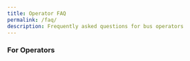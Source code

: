 ```yaml
---
title: Operator FAQ
permalink: /faq/
description: Frequently asked questions for bus operators
---
```

### **For Operators**
<!--td {border: 1px solid #cccccc;}br {mso-data-placement:same-cell;}-->

<style> table { width: 100%;  } </style>

<table style="table-layout:fixed;font-size:10pt;font-family:Arial;width:0px;border-collapse:collapse;border:none" border="1" dir="ltr" cellpadding="0" cellspacing="0" xmlns="http://www.w3.org/1999/xhtml"><colgroup><col width="211"><col width="314"><col width="494"></colgroup><tbody><tr style="height:21px;"><td data-sheets-value="{&quot;1&quot;:2,&quot;2&quot;:&quot;Category&quot;}" style="border-top:1px solid #000000;border-right:1px solid #000000;border-bottom:1px solid #000000;border-left:1px solid #000000;overflow:hidden;padding:2px 3px 2px 3px;vertical-align:middle;font-weight:bold;wrap-strategy:4;white-space:normal;word-wrap:break-word;text-align:center;">Category</td><td data-sheets-value="{&quot;1&quot;:2,&quot;2&quot;:&quot;Question&quot;}" style="border-top:1px solid #000000;border-right:1px solid #000000;border-bottom:1px solid #000000;overflow:hidden;padding:2px 3px 2px 3px;vertical-align:middle;font-weight:bold;wrap-strategy:4;white-space:normal;word-wrap:break-word;">Question</td><td data-sheets-value="{&quot;1&quot;:2,&quot;2&quot;:&quot;Answer&quot;}" style="border-top:1px solid #000000;border-right:1px solid #000000;border-bottom:1px solid #000000;overflow:hidden;padding:2px 3px 2px 3px;vertical-align:middle;font-weight:bold;wrap-strategy:4;white-space:normal;word-wrap:break-word;">Answer</td></tr><tr style="height:21px;"><td data-sheets-value="{&quot;1&quot;:2,&quot;2&quot;:&quot;Overview&quot;}" style="border-right:1px solid #000000;border-bottom:1px solid #000000;border-left:1px solid #000000;overflow:hidden;padding:2px 3px 2px 3px;vertical-align:middle;font-weight:bold;wrap-strategy:4;white-space:normal;word-wrap:break-word;text-align:center;">Overview</td><td data-sheets-value="{&quot;1&quot;:2,&quot;2&quot;:&quot;What is OneSchoolBus (OSB)?&quot;}" style="border-right:1px solid #000000;border-bottom:1px solid #000000;overflow:hidden;padding:2px 3px 2px 3px;vertical-align:middle;wrap-strategy:4;white-space:normal;word-wrap:break-word;">What is OneSchoolBus (OSB)?</td><td data-sheets-value="{&quot;1&quot;:2,&quot;2&quot;:&quot;OSB is a platform that helps manage school bus operations. It includes a web app for schools, bus operators, and MOE HQ to view and manage data. It also has a web app for drivers to take attendance.&quot;}" style="border-right:1px solid #000000;border-bottom:1px solid #000000;overflow:hidden;padding:2px 3px 2px 3px;vertical-align:middle;wrap-strategy:4;white-space:normal;word-wrap:break-word;">OSB is a platform that helps manage school bus operations. It includes a web app for schools, bus operators, and MOE HQ to view and manage data. It also has a web app for drivers to take attendance.</td></tr><tr style="height:21px;"><td data-sheets-value="{&quot;1&quot;:2,&quot;2&quot;:&quot;Overview&quot;}" style="border-right:1px solid #000000;border-bottom:1px solid #000000;border-left:1px solid #000000;overflow:hidden;padding:2px 3px 2px 3px;vertical-align:middle;font-weight:bold;wrap-strategy:4;white-space:normal;word-wrap:break-word;text-align:center;">Overview</td><td data-sheets-value="{&quot;1&quot;:2,&quot;2&quot;:&quot;Is OSB owned by a private company?&quot;}" style="border-right:1px solid #000000;border-bottom:1px solid #000000;overflow:hidden;padding:2px 3px 2px 3px;vertical-align:middle;wrap-strategy:4;white-space:normal;word-wrap:break-word;">Is OSB owned by a private company?</td><td data-sheets-value="{&quot;1&quot;:2,&quot;2&quot;:&quot;No, OSB is not a private company app. It is developed by the Ministry of Education (MOE).&quot;}" style="border-right:1px solid #000000;border-bottom:1px solid #000000;overflow:hidden;padding:2px 3px 2px 3px;vertical-align:middle;wrap-strategy:4;white-space:normal;word-wrap:break-word;">No, OSB is not a private company app. It is developed by the Ministry of Education (MOE).</td></tr><tr style="height:21px;"><td data-sheets-value="{&quot;1&quot;:2,&quot;2&quot;:&quot;Overview&quot;}" style="border-right:1px solid #000000;border-bottom:1px solid #000000;border-left:1px solid #000000;overflow:hidden;padding:2px 3px 2px 3px;vertical-align:middle;font-weight:bold;wrap-strategy:4;white-space:normal;word-wrap:break-word;text-align:center;">Overview</td><td data-sheets-value="{&quot;1&quot;:2,&quot;2&quot;:&quot;How is OSB different from private company fleet management systems?&quot;}" style="border-right:1px solid #000000;border-bottom:1px solid #000000;overflow:hidden;padding:2px 3px 2px 3px;vertical-align:middle;wrap-strategy:4;white-space:normal;word-wrap:break-word;">How is OSB different from private company fleet management systems?</td><td data-sheets-value="{&quot;1&quot;:2,&quot;2&quot;:&quot;OSB is designed specifically for MOE school bus operations, and is not like commercial fleet management systems.&quot;}" style="border-right:1px solid #000000;border-bottom:1px solid #000000;overflow:hidden;padding:2px 3px 2px 3px;vertical-align:middle;wrap-strategy:4;white-space:normal;word-wrap:break-word;">OSB is designed specifically for MOE school bus operations, and is not like commercial fleet management systems.</td></tr><tr style="height:21px;"><td data-sheets-value="{&quot;1&quot;:2,&quot;2&quot;:&quot;Overview&quot;}" style="border-right:1px solid #000000;border-bottom:1px solid #000000;border-left:1px solid #000000;overflow:hidden;padding:2px 3px 2px 3px;vertical-align:middle;font-weight:bold;wrap-strategy:4;white-space:normal;word-wrap:break-word;text-align:center;">Overview</td><td data-sheets-value="{&quot;1&quot;:2,&quot;2&quot;:&quot;Do I need to use OSB?&quot;}" style="border-right:1px solid #000000;border-bottom:1px solid #000000;overflow:hidden;padding:2px 3px 2px 3px;vertical-align:middle;wrap-strategy:4;white-space:normal;word-wrap:break-word;">Do I need to use OSB?</td><td data-sheets-value="{&quot;1&quot;:2,&quot;2&quot;:&quot;Yes, you need to use OSB for the mandatory annual data submission. Other features are optional, like attendance taking, depending on school requirements.&quot;}" style="border-right:1px solid #000000;border-bottom:1px solid #000000;overflow:hidden;padding:2px 3px 2px 3px;vertical-align:middle;wrap-strategy:4;white-space:normal;word-wrap:break-word;">Yes, you need to use OSB for the mandatory annual data submission. Other features are optional, like attendance taking, depending on school requirements.</td></tr><tr style="height:21px;"><td data-sheets-value="{&quot;1&quot;:2,&quot;2&quot;:&quot;Overview&quot;}" style="border-right:1px solid #000000;border-bottom:1px solid #000000;border-left:1px solid #000000;overflow:hidden;padding:2px 3px 2px 3px;vertical-align:middle;font-weight:bold;wrap-strategy:4;white-space:normal;word-wrap:break-word;text-align:center;">Overview</td><td data-sheets-value="{&quot;1&quot;:2,&quot;2&quot;:&quot;Why do I have to use OSB?&quot;}" style="border-right:1px solid #000000;border-bottom:1px solid #000000;overflow:hidden;padding:2px 3px 2px 3px;vertical-align:middle;wrap-strategy:4;white-space:normal;word-wrap:break-word;">Why do I have to use OSB?</td><td data-sheets-value="{&quot;1&quot;:2,&quot;2&quot;:&quot;OSB allows bus operators to easily share information, while providing MOE HQ and school admin managers with access to the most up-to-date data. It helps to streamline communication and ensures everyone has the information they need.&quot;}" style="border-right:1px solid #000000;border-bottom:1px solid #000000;overflow:hidden;padding:2px 3px 2px 3px;vertical-align:middle;wrap-strategy:4;white-space:normal;word-wrap:break-word;">OSB allows bus operators to easily share information, while providing MOE HQ and school admin managers with access to the most up-to-date data. It helps to streamline communication and ensures everyone has the information they need.</td></tr><tr style="height:21px;"><td data-sheets-value="{&quot;1&quot;:2,&quot;2&quot;:&quot;Overview&quot;}" style="border-right:1px solid #000000;border-bottom:1px solid #000000;border-left:1px solid #000000;overflow:hidden;padding:2px 3px 2px 3px;vertical-align:middle;font-weight:bold;wrap-strategy:4;white-space:normal;word-wrap:break-word;text-align:center;">Overview</td><td data-sheets-value="{&quot;1&quot;:2,&quot;2&quot;:&quot;When should I use OSB?&quot;}" style="border-right:1px solid #000000;border-bottom:1px solid #000000;overflow:hidden;padding:2px 3px 2px 3px;vertical-align:middle;wrap-strategy:4;white-space:normal;word-wrap:break-word;">When should I use OSB?</td><td data-sheets-value="{&quot;1&quot;:2,&quot;2&quot;:&quot;You should update your bus routes and student data before or at the start of each year. Additionally, bus drivers can use the driver app in OSB to take attendance of students who take the school bus.&quot;}" style="border-right:1px solid #000000;border-bottom:1px solid #000000;overflow:hidden;padding:2px 3px 2px 3px;vertical-align:middle;wrap-strategy:4;white-space:normal;word-wrap:break-word;">You should update your bus routes and student data before or at the start of each year. Additionally, bus drivers can use the driver app in OSB to take attendance of students who take the school bus.</td></tr><tr style="height:21px;"><td data-sheets-value="{&quot;1&quot;:2,&quot;2&quot;:&quot;Overview&quot;}" style="border-right:1px solid #000000;border-bottom:1px solid #000000;border-left:1px solid #000000;overflow:hidden;padding:2px 3px 2px 3px;vertical-align:middle;font-weight:bold;wrap-strategy:4;white-space:normal;word-wrap:break-word;text-align:center;">Overview</td><td data-sheets-value="{&quot;1&quot;:2,&quot;2&quot;:&quot;Is it mandatory to use the attendance feature in OSB?&quot;}" style="border-right:1px solid #000000;border-bottom:1px solid #000000;overflow:hidden;padding:2px 3px 2px 3px;vertical-align:middle;wrap-strategy:4;white-space:normal;word-wrap:break-word;">Is it mandatory to use the attendance feature in OSB?</td><td data-sheets-value="{&quot;1&quot;:2,&quot;2&quot;:&quot;Please check with the school if they require attendance to be taken using the app.&quot;}" style="border-right:1px solid #000000;border-bottom:1px solid #000000;overflow:hidden;padding:2px 3px 2px 3px;vertical-align:middle;wrap-strategy:4;white-space:normal;word-wrap:break-word;">Please check with the school if they require attendance to be taken using the app.</td></tr><tr style="height:21px;"><td data-sheets-value="{&quot;1&quot;:2,&quot;2&quot;:&quot;Overview&quot;}" style="border-right:1px solid #000000;border-bottom:1px solid #000000;border-left:1px solid #000000;overflow:hidden;padding:2px 3px 2px 3px;vertical-align:middle;font-weight:bold;wrap-strategy:4;white-space:normal;word-wrap:break-word;text-align:center;">Overview</td><td data-sheets-value="{&quot;1&quot;:2,&quot;2&quot;:&quot;What if there are changes to the student information?&quot;}" style="border-right:1px solid #000000;border-bottom:1px solid #000000;overflow:hidden;padding:2px 3px 2px 3px;vertical-align:middle;wrap-strategy:4;white-space:normal;word-wrap:break-word;">What if there are changes to the student information?</td><td data-sheets-value="{&quot;1&quot;:2,&quot;2&quot;:&quot;Please make the changes on the OSB portal. No further action is required.&quot;}" style="border-right:1px solid #000000;border-bottom:1px solid #000000;overflow:hidden;padding:2px 3px 2px 3px;vertical-align:middle;wrap-strategy:4;white-space:normal;word-wrap:break-word;">Please make the changes on the OSB portal. No further action is required.</td></tr><tr style="height:21px;"><td data-sheets-value="{&quot;1&quot;:2,&quot;2&quot;:&quot;Overview&quot;}" style="border-right:1px solid #000000;border-bottom:1px solid #000000;border-left:1px solid #000000;overflow:hidden;padding:2px 3px 2px 3px;vertical-align:middle;font-weight:bold;wrap-strategy:4;white-space:normal;word-wrap:break-word;text-align:center;">Overview</td><td data-sheets-value="{&quot;1&quot;:2,&quot;2&quot;:&quot;How do I learn how to use OSB?&quot;}" style="border-right:1px solid #000000;border-bottom:1px solid #000000;overflow:hidden;padding:2px 3px 2px 3px;vertical-align:middle;wrap-strategy:4;white-space:normal;word-wrap:break-word;">How do I learn how to use OSB?</td><td data-sheets-value="{&quot;1&quot;:2,&quot;2&quot;:&quot;Please refer to the step-by-step guides provided at https://go.gov.sg/osb-guide. If you need more assistance, feel free to write to us at schoolbus@estl.edu.sg.&quot;}" style="border-right:1px solid #000000;border-bottom:1px solid #000000;overflow:hidden;padding:2px 3px 2px 3px;vertical-align:middle;wrap-strategy:4;white-space:normal;word-wrap:break-word;">Please refer to the step-by-step guides provided at https://go.gov.sg/osb-guide. If you need more assistance, feel free to write to us at schoolbus@estl.edu.sg.</td></tr><tr style="height:21px;"><td data-sheets-value="{&quot;1&quot;:2,&quot;2&quot;:&quot;Overview&quot;}" style="border-right:1px solid #000000;border-bottom:1px solid #000000;border-left:1px solid #000000;overflow:hidden;padding:2px 3px 2px 3px;vertical-align:middle;font-weight:bold;wrap-strategy:4;white-space:normal;word-wrap:break-word;text-align:center;">Overview</td><td data-sheets-value="{&quot;1&quot;:2,&quot;2&quot;:&quot;What will happen to my current data in OSB next year?&quot;}" style="border-right:1px solid #000000;border-bottom:1px solid #000000;overflow:hidden;padding:2px 3px 2px 3px;vertical-align:middle;wrap-strategy:4;white-space:normal;word-wrap:break-word;">What will happen to my current data in OSB next year?</td><td data-sheets-value="{&quot;1&quot;:2,&quot;2&quot;:&quot;If you continue to be the operator for the school for the following year, you can choose to copy this year's data to next year, so you don't have to re-enter everything. The student class and information will be updated according to the school system.&quot;}" style="border-right:1px solid #000000;border-bottom:1px solid #000000;overflow:hidden;padding:2px 3px 2px 3px;vertical-align:middle;wrap-strategy:4;white-space:normal;word-wrap:break-word;">If you continue to be the operator for the school for the following year, you can choose to copy this year's data to next year, so you don't have to re-enter everything. The student class and information will be updated according to the school system.</td></tr><tr style="height:21px;"><td data-sheets-value="{&quot;1&quot;:2,&quot;2&quot;:&quot;Data Security and Access rights&quot;}" style="border-right:1px solid #000000;border-bottom:1px solid #000000;border-left:1px solid #000000;overflow:hidden;padding:2px 3px 2px 3px;vertical-align:middle;font-weight:bold;wrap-strategy:4;white-space:normal;word-wrap:break-word;text-align:center;">Data Security and Access rights</td><td data-sheets-value="{&quot;1&quot;:2,&quot;2&quot;:&quot;Is my data safe in OSB?&quot;}" style="border-right:1px solid #000000;border-bottom:1px solid #000000;overflow:hidden;padding:2px 3px 2px 3px;vertical-align:middle;wrap-strategy:4;white-space:normal;word-wrap:break-word;">Is my data safe in OSB?</td><td data-sheets-value="{&quot;1&quot;:2,&quot;2&quot;:&quot;Yes, the data entered into OSB is securely stored on MOE servers. Only authorised personnel can view the data, and it is not disclosed to the public.&quot;}" style="border-right:1px solid #000000;border-bottom:1px solid #000000;overflow:hidden;padding:2px 3px 2px 3px;vertical-align:middle;wrap-strategy:4;white-space:normal;word-wrap:break-word;">Yes, the data entered into OSB is securely stored on MOE servers. Only authorised personnel can view the data, and it is not disclosed to the public.</td></tr><tr style="height:21px;"><td data-sheets-value="{&quot;1&quot;:2,&quot;2&quot;:&quot;Data Security and Access rights&quot;}" style="border-right:1px solid #000000;border-bottom:1px solid #000000;border-left:1px solid #000000;overflow:hidden;padding:2px 3px 2px 3px;vertical-align:middle;font-weight:bold;wrap-strategy:4;white-space:normal;word-wrap:break-word;text-align:center;">Data Security and Access rights</td><td data-sheets-value="{&quot;1&quot;:2,&quot;2&quot;:&quot;Who can access and view my data in OSB?&quot;}" style="border-right:1px solid #000000;border-bottom:1px solid #000000;overflow:hidden;padding:2px 3px 2px 3px;vertical-align:middle;wrap-strategy:4;white-space:normal;word-wrap:break-word;">Who can access and view my data in OSB?</td><td data-sheets-value="{&quot;1&quot;:2,&quot;2&quot;:&quot;Only authorised personnel with the coordinator role in the OSB operator portal can access and view the data. This includes MOE HQ, who can see all OSB data input by all bus operators. School Admin managers can only view data specific to their own school.&quot;}" style="border-right:1px solid #000000;border-bottom:1px solid #000000;overflow:hidden;padding:2px 3px 2px 3px;vertical-align:middle;wrap-strategy:4;white-space:normal;word-wrap:break-word;">Only authorised personnel with the coordinator role in the OSB operator portal can access and view the data. This includes MOE HQ, who can see all OSB data input by all bus operators. School Admin managers can only view data specific to their own school.</td></tr><tr style="height:21px;"><td data-sheets-value="{&quot;1&quot;:2,&quot;2&quot;:&quot;Data Security and Access rights&quot;}" style="border-right:1px solid #000000;border-bottom:1px solid #000000;border-left:1px solid #000000;overflow:hidden;padding:2px 3px 2px 3px;vertical-align:middle;font-weight:bold;wrap-strategy:4;white-space:normal;word-wrap:break-word;text-align:center;">Data Security and Access rights</td><td data-sheets-value="{&quot;1&quot;:2,&quot;2&quot;:&quot;What does MOE HQ do with the school bus data collected?&quot;}" style="border-right:1px solid #000000;border-bottom:1px solid #000000;overflow:hidden;padding:2px 3px 2px 3px;vertical-align:middle;wrap-strategy:4;white-space:normal;word-wrap:break-word;">What does MOE HQ do with the school bus data collected?</td><td data-sheets-value="{&quot;1&quot;:2,&quot;2&quot;:&quot;MOE HQ uses the school bus data collected in OSB for analysis and decision-making to improve the school transportation system and ensure the safety and efficiency of bus operations. As such, it is important for bus operators to key in accurate information in OSB.&quot;}" style="border-right:1px solid #000000;border-bottom:1px solid #000000;overflow:hidden;padding:2px 3px 2px 3px;vertical-align:middle;wrap-strategy:4;white-space:normal;word-wrap:break-word;">MOE HQ uses the school bus data collected in OSB for analysis and decision-making to improve the school transportation system and ensure the safety and efficiency of bus operations. As such, it is important for bus operators to key in accurate information in OSB.</td></tr><tr style="height:21px;"><td data-sheets-value="{&quot;1&quot;:2,&quot;2&quot;:&quot;Data Submission Exercise&quot;}" style="border-right:1px solid #000000;border-bottom:1px solid #000000;border-left:1px solid #000000;overflow:hidden;padding:2px 3px 2px 3px;vertical-align:middle;font-weight:bold;wrap-strategy:4;white-space:normal;word-wrap:break-word;text-align:center;">Data Submission Exercise</td><td data-sheets-value="{&quot;1&quot;:2,&quot;2&quot;:&quot;When does the data submission exercise usually start?&quot;}" style="border-right:1px solid #000000;border-bottom:1px solid #000000;overflow:hidden;padding:2px 3px 2px 3px;vertical-align:middle;wrap-strategy:4;white-space:normal;word-wrap:break-word;">When does the data submission exercise usually start?</td><td data-sheets-value="{&quot;1&quot;:2,&quot;2&quot;:&quot;The data submission exercise typically starts at the beginning of the year. The school AM will advise you on the specific dates and deadlines.&quot;}" style="border-right:1px solid #000000;border-bottom:1px solid #000000;overflow:hidden;padding:2px 3px 2px 3px;vertical-align:middle;wrap-strategy:4;white-space:normal;word-wrap:break-word;">The data submission exercise typically starts at the beginning of the year. The school AM will advise you on the specific dates and deadlines.</td></tr><tr style="height:21px;"><td data-sheets-value="{&quot;1&quot;:2,&quot;2&quot;:&quot;Data Submission Exercise&quot;}" style="border-right:1px solid #000000;border-bottom:1px solid #000000;border-left:1px solid #000000;overflow:hidden;padding:2px 3px 2px 3px;vertical-align:middle;font-weight:bold;wrap-strategy:4;white-space:normal;word-wrap:break-word;text-align:center;">Data Submission Exercise</td><td data-sheets-value="{&quot;1&quot;:2,&quot;2&quot;:&quot;Can I choose not to participate in the OSB data submission exercise?&quot;}" style="border-right:1px solid #000000;border-bottom:1px solid #000000;overflow:hidden;padding:2px 3px 2px 3px;vertical-align:middle;wrap-strategy:4;white-space:normal;word-wrap:break-word;">Can I choose not to participate in the OSB data submission exercise?</td><td data-sheets-value="{&quot;1&quot;:2,&quot;2&quot;:&quot;The submission of data to MOE HQ using OSB is mandatory.&quot;}" style="border-right:1px solid #000000;border-bottom:1px solid #000000;overflow:hidden;padding:2px 3px 2px 3px;vertical-align:middle;wrap-strategy:4;white-space:normal;word-wrap:break-word;">The submission of data to MOE HQ using OSB is mandatory.</td></tr><tr style="height:21px;"><td data-sheets-value="{&quot;1&quot;:2,&quot;2&quot;:&quot;Data Submission Exercise&quot;}" style="border-right:1px solid #000000;border-bottom:1px solid #000000;border-left:1px solid #000000;overflow:hidden;padding:2px 3px 2px 3px;vertical-align:middle;font-weight:bold;wrap-strategy:4;white-space:normal;word-wrap:break-word;text-align:center;">Data Submission Exercise</td><td data-sheets-value="{&quot;1&quot;:2,&quot;2&quot;:&quot;Why is there a need to submit more data than before?&quot;}" style="border-right:1px solid #000000;border-bottom:1px solid #000000;overflow:hidden;padding:2px 3px 2px 3px;vertical-align:middle;wrap-strategy:4;white-space:normal;word-wrap:break-word;">Why is there a need to submit more data than before?</td><td data-sheets-value="{&quot;1&quot;:2,&quot;2&quot;:&quot;The additional information provided will aid MOE HQ and schools in formulating policies and making decisions.&quot;}" style="border-right:1px solid #000000;border-bottom:1px solid #000000;overflow:hidden;padding:2px 3px 2px 3px;vertical-align:middle;wrap-strategy:4;white-space:normal;word-wrap:break-word;">The additional information provided will aid MOE HQ and schools in formulating policies and making decisions.</td></tr><tr style="height:21px;"><td data-sheets-value="{&quot;1&quot;:2,&quot;2&quot;:&quot;Data Submission Exercise&quot;}" style="border-right:1px solid #000000;border-bottom:1px solid #000000;border-left:1px solid #000000;overflow:hidden;padding:2px 3px 2px 3px;vertical-align:middle;font-weight:bold;wrap-strategy:4;white-space:normal;word-wrap:break-word;text-align:center;">Data Submission Exercise</td><td data-sheets-value="{&quot;1&quot;:2,&quot;2&quot;:&quot;Will the school AM be able to key in the data and submit for me?&quot;}" style="border-right:1px solid #000000;border-bottom:1px solid #000000;overflow:hidden;padding:2px 3px 2px 3px;vertical-align:middle;wrap-strategy:4;white-space:normal;word-wrap:break-word;">Will the school AM be able to key in the data and submit for me?</td><td data-sheets-value="{&quot;1&quot;:2,&quot;2&quot;:&quot;No, the school AM will not be able to edit data on your bus operator portal on your behalf as the AM does not have access to the OSB bus operator admin portal.&quot;}" style="border-right:1px solid #000000;border-bottom:1px solid #000000;overflow:hidden;padding:2px 3px 2px 3px;vertical-align:middle;wrap-strategy:4;white-space:normal;word-wrap:break-word;">No, the school AM will not be able to edit data on your bus operator portal on your behalf as the AM does not have access to the OSB bus operator admin portal.</td></tr><tr style="height:21px;"><td data-sheets-value="{&quot;1&quot;:2,&quot;2&quot;:&quot;Data Submission Exercise&quot;}" style="border-right:1px solid #000000;border-bottom:1px solid #000000;border-left:1px solid #000000;overflow:hidden;padding:2px 3px 2px 3px;vertical-align:middle;font-weight:bold;wrap-strategy:4;white-space:normal;word-wrap:break-word;text-align:center;">Data Submission Exercise</td><td data-sheets-value="{&quot;1&quot;:2,&quot;2&quot;:&quot;I need more support for the data submission exercise, who can I reach out to?&quot;}" style="border-right:1px solid #000000;border-bottom:1px solid #000000;overflow:hidden;padding:2px 3px 2px 3px;vertical-align:middle;wrap-strategy:4;white-space:normal;word-wrap:break-word;">I need more support for the data submission exercise, who can I reach out to?</td><td data-sheets-value="{&quot;1&quot;:2,&quot;2&quot;:&quot;Please refer to the step-by-step guides provided at https://go.gov.sg/osb-guide. If you need more assistance, feel free to write to us at schoolbus@estl.edu.sg.&quot;}" style="border-right:1px solid #000000;border-bottom:1px solid #000000;overflow:hidden;padding:2px 3px 2px 3px;vertical-align:middle;wrap-strategy:4;white-space:normal;word-wrap:break-word;">Please refer to the step-by-step guides provided at https://go.gov.sg/osb-guide. If you need more assistance, feel free to write to us at schoolbus@estl.edu.sg.</td></tr><tr style="height:21px;"><td data-sheets-value="{&quot;1&quot;:2,&quot;2&quot;:&quot;Data Submission Exercise&quot;}" style="border-right:1px solid #000000;border-bottom:1px solid #000000;border-left:1px solid #000000;overflow:hidden;padding:2px 3px 2px 3px;vertical-align:middle;font-weight:bold;wrap-strategy:4;white-space:normal;word-wrap:break-word;text-align:center;">Data Submission Exercise</td><td data-sheets-value="{&quot;1&quot;:2,&quot;2&quot;:&quot;After the data has been submitted to school and HQ, is there anything else I need to do in OSB?&quot;}" style="border-right:1px solid #000000;border-bottom:1px solid #000000;overflow:hidden;padding:2px 3px 2px 3px;vertical-align:middle;wrap-strategy:4;white-space:normal;word-wrap:break-word;">After the data has been submitted to school and HQ, is there anything else I need to do in OSB?</td><td data-sheets-value="{&quot;1&quot;:2,&quot;2&quot;:&quot;After the data has been submitted to school and HQ, you can continue to use OSB to manage your school bus operations and access the latest information on your routes and students.&quot;}" style="border-right:1px solid #000000;border-bottom:1px solid #000000;overflow:hidden;padding:2px 3px 2px 3px;vertical-align:middle;wrap-strategy:4;white-space:normal;word-wrap:break-word;">After the data has been submitted to school and HQ, you can continue to use OSB to manage your school bus operations and access the latest information on your routes and students.</td></tr><tr style="height:21px;"><td data-sheets-value="{&quot;1&quot;:2,&quot;2&quot;:&quot;Offboarding&quot;}" style="border-right:1px solid #000000;border-bottom:1px solid #000000;border-left:1px solid #000000;overflow:hidden;padding:2px 3px 2px 3px;vertical-align:middle;font-weight:bold;wrap-strategy:4;white-space:normal;word-wrap:break-word;text-align:center;">Offboarding</td><td data-sheets-value="{&quot;1&quot;:2,&quot;2&quot;:&quot;I decided not to continue my contract with my school. Will I still be able to access OSB after my last day?&quot;}" style="border-right:1px solid #000000;border-bottom:1px solid #000000;overflow:hidden;padding:2px 3px 2px 3px;vertical-align:middle;wrap-strategy:4;white-space:normal;word-wrap:break-word;">I decided not to continue my contract with my school. Will I still be able to access OSB after my last day?</td><td data-sheets-value="{&quot;1&quot;:2,&quot;2&quot;:&quot;Two weeks before the last day of your contract, you will receive an offboarding email from OSB. During this period, you can access OSB to make any necessary data amendments. However, after the last day of your contract, you will no longer have access to OSB.&quot;}" style="border-right:1px solid #000000;border-bottom:1px solid #000000;overflow:hidden;padding:2px 3px 2px 3px;vertical-align:middle;wrap-strategy:4;white-space:normal;word-wrap:break-word;">Two weeks before the last day of your contract, you will receive an offboarding email from OSB. During this period, you can access OSB to make any necessary data amendments. However, after the last day of your contract, you will no longer have access to OSB.</td></tr><tr style="height:21px;"><td data-sheets-value="{&quot;1&quot;:2,&quot;2&quot;:&quot;Offboarding&quot;}" style="border-right:1px solid #000000;border-bottom:1px solid #000000;border-left:1px solid #000000;overflow:hidden;padding:2px 3px 2px 3px;vertical-align:middle;font-weight:bold;wrap-strategy:4;white-space:normal;word-wrap:break-word;text-align:center;">Offboarding</td><td data-sheets-value="{&quot;1&quot;:2,&quot;2&quot;:&quot;What will happen to my data in OSB after I am offboarded?&quot;}" style="border-right:1px solid #000000;border-bottom:1px solid #000000;overflow:hidden;padding:2px 3px 2px 3px;vertical-align:middle;wrap-strategy:4;white-space:normal;word-wrap:break-word;">What will happen to my data in OSB after I am offboarded?</td><td data-sheets-value="{&quot;1&quot;:2,&quot;2&quot;:&quot;On the last day of your contract, you will receive an email with an Excel sheet containing all the data you have input into OSB. Once offboarded, you will no longer have access to OSB.&quot;}" style="border-right:1px solid #000000;border-bottom:1px solid #000000;overflow:hidden;padding:2px 3px 2px 3px;vertical-align:middle;wrap-strategy:4;white-space:normal;word-wrap:break-word;">On the last day of your contract, you will receive an email with an Excel sheet containing all the data you have input into OSB. Once offboarded, you will no longer have access to OSB.</td></tr></tbody></table>